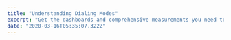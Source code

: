 ```yaml
---
title: "Understanding Dialing Modes"
excerpt: "Get the dashboards and comprehensive measurements you need to improve your conversations with prospects and customers."
date: "2020-03-16T05:35:07.322Z"
---
```

